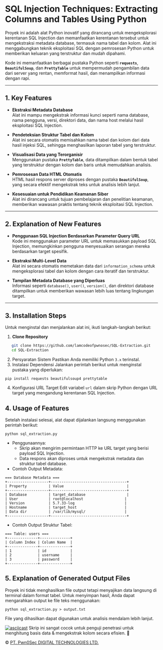 # SQL Injection Techniques: Extracting Columns and Tables Using Python

Proyek ini adalah alat Python inovatif yang dirancang untuk mengeksplorasi kerentanan SQL Injection dan memanfaatkan kerentanan tersebut untuk mengekstraksi metadata database, termasuk nama tabel dan kolom. Alat ini menggabungkan teknik eksploitasi SQL dengan pemrosesan Python untuk memberikan keluaran yang terstruktur dan mudah dipahami.

Kode ini memanfaatkan berbagai pustaka Python seperti **`requests`**, **`BeautifulSoup`**, dan **`PrettyTable`** untuk mempermudah pengambilan data dari server yang rentan, memformat hasil, dan menampilkan informasi dengan rapi.

---

## 1. Key Features

- **Ekstraksi Metadata Database**  
  Alat ini mampu mengekstrak informasi kunci seperti nama database, nama pengguna, versi, direktori data, dan nama host melalui hasil eksploitasi SQL Injection.

- **Pendeteksian Struktur Tabel dan Kolom**  
  Alat ini secara otomatis memisahkan nama tabel dan kolom dari data hasil injeksi SQL, sehingga menghasilkan laporan tabel yang terstruktur.

- **Visualisasi Data yang Terorganisir**  
  Menggunakan pustaka **`PrettyTable`**, data ditampilkan dalam bentuk tabel yang terstruktur dengan kolom dan baris untuk memudahkan analisis.

- **Pemrosesan Data HTML Otomatis**  
  HTML hasil respons server diproses dengan pustaka **`BeautifulSoup`**, yang secara efektif mengekstrak teks untuk analisis lebih lanjut.

- **Kesesuaian untuk Pendidikan Keamanan Siber**  
  Alat ini dirancang untuk tujuan pembelajaran dan penelitian keamanan, memberikan wawasan praktis tentang teknik eksploitasi SQL Injection.

---

## 2. Explanation of New Features

- **Penggunaan SQL Injection Berdasarkan Parameter Query URL**  
  Kode ini menggunakan parameter URL untuk memasukkan payload SQL Injection, memungkinkan pengguna menyesuaikan serangan mereka berdasarkan target spesifik.

- **Ekstraksi Multi-Level Data**  
  Alat ini secara otomatis memetakan data dari `information_schema` untuk mengeksplorasi tabel dan kolom dengan cara iteratif dan terstruktur.

- **Tampilan Metadata Database yang Diperluas**  
  Informasi seperti `database()`, `user()`, `version()`, dan direktori database ditampilkan untuk memberikan wawasan lebih luas tentang lingkungan target.

---

## 3. Installation Steps

Untuk menginstal dan menjalankan alat ini, ikuti langkah-langkah berikut:

1. **Clone Repository**  
```bash
   git clone https://github.com/lamcodeofpwnosec/SQL-Extraction.git
   cd SQL-Extraction
```
2. Persyaratan Sistem
Pastikan Anda memiliki Python `3.x` terinstal.
3. Instalasi Dependensi
Jalankan perintah berikut untuk menginstal pustaka yang diperlukan:
```
pip install requests beautifulsoup4 prettytable
```
4. Konfigurasi URL Target
Edit variabel `url` dalam skrip Python dengan URL target yang mengandung kerentanan SQL Injection.

## 4. Usage of Features
Setelah instalasi selesai, alat dapat dijalankan langsung menggunakan perintah berikut:
```
python sql_extraction.py
```
- Penggunaannya:
  * Skrip akan mengirim permintaan HTTP ke URL target yang berisi payload SQL Injection.
  * Data respons akan diproses untuk mengekstrak metadata dan struktur tabel database.
- Contoh Output Metadata:
```
=== Database Metadata ===
+-------------------+-----------------------------------+
| Property          | Value                             |
+-------------------+-----------------------------------+
| Database          | target_database                   |
| User              | root@localhost                   |
| Version           | 5.7.33-log                       |
| Hostname          | target_host                      |
| Data dir          | /var/lib/mysql/                  |
+-------------------+-----------------------------------+
```
- Contoh Output Struktur Tabel:
```
=== Table: users ===
+--------------+--------------+
| Column Index | Column Name  |
+--------------+--------------+
| 1            | id           |
| 2            | username     |
| 3            | password     |
+--------------+--------------+
```
## 5. Explanation of Generated Output Files
Proyek ini tidak menghasilkan file output tetapi menyajikan data langsung di terminal dalam format tabel. Untuk menyimpan hasil, Anda dapat mengarahkan output ke file teks menggunakan:
```
python sql_extraction.py > output.txt
```
File yang dihasilkan dapat digunakan untuk analisis mendalam lebih lanjut.

[![asciicast](https://asciinema.org/a/693706.svg)](https://asciinema.org/a/693706)
Skrip ini sangat cocok untuk penguji penetrasi untuk menghitung basis data & mengekstrak kolom secara efisien. 🚀

&copy; [PT. Pwn0Sec DIGITAL TECHNOLOGIES LTD.](https://www.pwn0sec.com/) 
